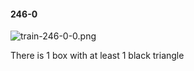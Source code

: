 #### 246-0
![train-246-0-0.png](https://github.com/lil-lab/nlvr/raw/master/nlvr/train/images/1/train-246-0-0.png "train-246-0-0.png")

There is 1 box with at least 1 black triangle